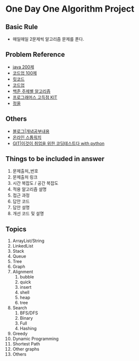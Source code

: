 # One Day One Algorithm Project

## Basic Rule
- 매일매일 2문제씩 알고리즘 문제를 푼다.

## Problem Reference
- [java 200제](https://github.com/castello/javajungsuk3)
- [코드업 100제](https://codeup.kr/problemsetsol.php)
- [릿코드](https://leetcode.com/problemset/all/)
- [코드업](https://codeup.kr/problemsetsol.php)
- [백준 주제별 알고리즘](https://www.acmicpc.net/problem/tags)
- [프로그래머스 고득점 KIT](https://programmers.co.kr/learn/challenges?tab=algorithm_practice_kit)
- [정올](http://www.jungol.co.kr/)

## Others
- [블로그|개념공부내용](https://wiki.mhson.world)
- [온라인 스톱워치](https://www.online-stopwatch.com/)
- [GIT|이것이 취업을 위한 코딩테스트다 with python](https://github.com/ndb796/python-for-coding-test)

## Things to be included in answer
1. 문제출처_번호
2. 문제출처 링크
3. 시간 복잡도 / 공간 복잡도
4. 적용 알고리즘 설명
5. 접근 과정
6. 답안 코드
7. 답안 설명
8. 개선 코드 및 설명

## Topics
1. ArrayList/String
2. LinkedList
3. Stack
4. Queue
5. Tree
6. Graph
7. Alignment
   1. bubble
   2. quick
   3. insert
   4. shell
   5. heap 
   6. tree
8. Search
   1. BFS/DFS
   2. Binary
   3. Full
   4. Hashing
9. Greedy
10. Dynamic Programming
11. Shortest Path
12. Other graphs
13. Others
